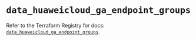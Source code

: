 # `data_huaweicloud_ga_endpoint_groups`

Refer to the Terraform Registry for docs: [`data_huaweicloud_ga_endpoint_groups`](https://registry.terraform.io/providers/huaweicloud/huaweicloud/1.71.1/docs/data-sources/ga_endpoint_groups).

